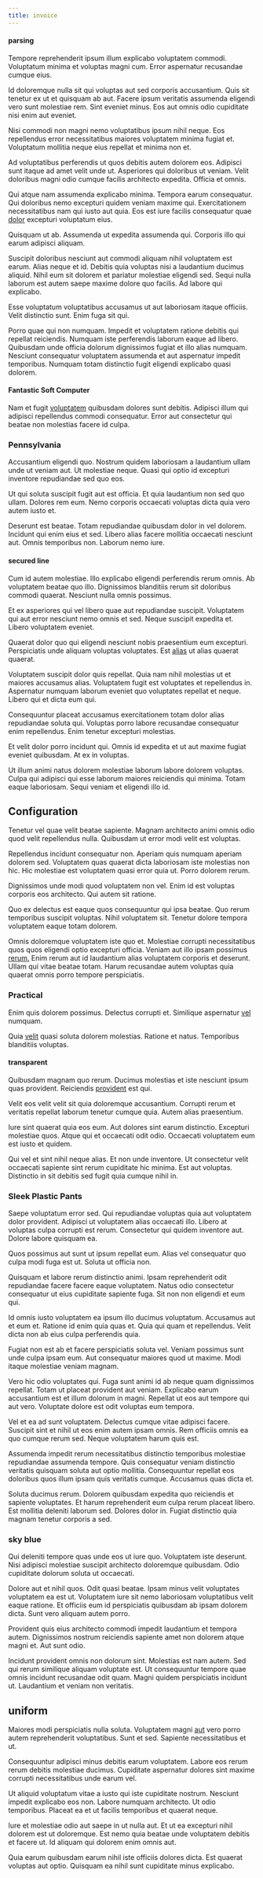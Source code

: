 ```yaml
---
title: invoice
---
```


#### parsing

Tempore reprehenderit ipsum illum explicabo voluptatem commodi. Voluptatum minima et voluptas magni cum. Error aspernatur recusandae cumque eius.

Id doloremque nulla sit qui voluptas aut sed corporis accusantium. Quis sit tenetur ex ut et quisquam ab aut. Facere ipsum veritatis assumenda eligendi vero sunt molestiae rem. Sint eveniet minus. Eos aut omnis odio cupiditate nisi enim aut eveniet.

Nisi commodi non magni nemo voluptatibus ipsum nihil neque. Eos repellendus error necessitatibus maiores voluptatem minima fugiat et. Voluptatum mollitia neque eius repellat et minima non et.

Ad voluptatibus perferendis ut quos debitis autem dolorem eos. Adipisci sunt itaque ad amet velit unde ut. Asperiores qui doloribus ut veniam. Velit doloribus magni odio cumque facilis architecto expedita. Officia et omnis.

Qui atque nam assumenda explicabo minima. Tempora earum consequatur. Qui doloribus nemo excepturi quidem veniam maxime qui. Exercitationem necessitatibus nam qui iusto aut quia. Eos est iure facilis consequatur quae [dolor](/facere/eaque/maryland.md) excepturi voluptatum eius.

Quisquam ut ab. Assumenda ut expedita assumenda qui. Corporis illo qui earum adipisci aliquam.

Suscipit doloribus nesciunt aut commodi aliquam nihil voluptatem est earum. Alias neque et id. Debitis quia voluptas nisi a laudantium ducimus aliquid. Nihil eum sit dolorem et pariatur molestiae eligendi sed. Sequi nulla laborum est autem saepe maxime dolore quo facilis. Ad labore qui explicabo.

Esse voluptatum voluptatibus accusamus ut aut laboriosam itaque officiis. Velit distinctio sunt. Enim fuga sit qui.

Porro quae qui non numquam. Impedit et voluptatem ratione debitis qui repellat reiciendis. Numquam iste perferendis laborum eaque ad libero. Quibusdam unde officia dolorum dignissimos fugiat et illo alias numquam. Nesciunt consequatur voluptatem assumenda et aut aspernatur impedit temporibus. Numquam totam distinctio fugit eligendi explicabo quasi dolorem.

#### Fantastic Soft Computer

Nam et fugit [voluptatem](/dolore/odio/neque/libero/xss_cyan_open_source.md) quibusdam dolores sunt debitis. Adipisci illum qui adipisci repellendus commodi consequatur. Error aut consectetur qui beatae non molestias facere id culpa.

### Pennsylvania

Accusantium eligendi quo. Nostrum quidem laboriosam a laudantium ullam unde ut veniam aut. Ut molestiae neque. Quasi qui optio id excepturi inventore repudiandae sed quo eos.

Ut qui soluta suscipit fugit aut est officia. Et quia laudantium non sed quo ullam. Dolores rem eum. Nemo corporis occaecati voluptas dicta quia vero autem iusto et.

Deserunt est beatae. Totam repudiandae quibusdam dolor in vel dolorem. Incidunt qui enim eius et sed. Libero alias facere mollitia occaecati nesciunt aut. Omnis temporibus non. Laborum nemo iure.

#### secured line

Cum id autem molestiae. Illo explicabo eligendi perferendis rerum omnis. Ab voluptatem beatae quo illo. Dignissimos blanditiis rerum sit doloribus commodi quaerat. Nesciunt nulla omnis possimus.

Et ex asperiores qui vel libero quae aut repudiandae suscipit. Voluptatem qui aut error nesciunt nemo omnis et sed. Neque suscipit expedita et. Libero voluptatem eveniet.

Quaerat dolor quo qui eligendi nesciunt nobis praesentium eum excepturi. Perspiciatis unde aliquam voluptas voluptates. Est [alias](/eos/est/ut/metal.md) ut alias quaerat quaerat.

Voluptatem suscipit dolor quis repellat. Quia nam nihil molestias ut et maiores accusamus alias. Voluptatem fugit est voluptates et repellendus in. Aspernatur numquam laborum eveniet quo voluptates repellat et neque. Libero qui et dicta eum qui.

Consequuntur placeat accusamus exercitationem totam dolor alias repudiandae soluta qui. Voluptas porro labore recusandae consequatur enim repellendus. Enim tenetur excepturi molestias.

Et velit dolor porro incidunt qui. Omnis id expedita et ut aut maxime fugiat eveniet quibusdam. At ex in voluptas.

Ut illum animi natus dolorem molestiae laborum labore dolorem voluptas. Culpa qui adipisci qui esse laborum maiores reiciendis qui minima. Totam eaque laboriosam. Sequi veniam et eligendi illo id.

## Configuration

Tenetur vel quae velit beatae sapiente. Magnam architecto animi omnis odio quod velit repellendus nulla. Quibusdam ut error modi velit est voluptas.

Repellendus incidunt consequatur non. Aperiam quis numquam aperiam dolorem sed. Voluptatem quas quaerat dicta laboriosam iste molestias non hic. Hic molestiae est voluptatem quasi error quia ut. Porro dolorem rerum.

Dignissimos unde modi quod voluptatem non vel. Enim id est voluptas corporis eos architecto. Qui autem sit ratione.

Quo ex delectus est eaque quos consequuntur qui ipsa beatae. Quo rerum temporibus suscipit voluptas. Nihil voluptatem sit. Tenetur dolore tempora voluptatem eaque totam dolorem.

Omnis doloremque voluptatem iste quo et. Molestiae corrupti necessitatibus quos quos eligendi optio excepturi officia. Veniam aut illo ipsam possimus [rerum.](/facere/temporibus/possimus/navigating_harness.md) Enim rerum aut id laudantium alias voluptatem corporis et deserunt. Ullam qui vitae beatae totam. Harum recusandae autem voluptas quia quaerat omnis porro tempore perspiciatis.

### Practical

Enim quis dolorem possimus. Delectus corrupti et. Similique aspernatur [vel](/dolor/solid_state_liaison_lead.md) numquam.

Quia [velit](/eos/libero/new_jersey_utilize.md) quasi soluta dolorem molestias. Ratione et natus. Temporibus blanditiis voluptas.

#### transparent

Quibusdam magnam quo rerum. Ducimus molestias et iste nesciunt ipsum quas provident. Reiciendis [provident](/dolore/odio/neque/libero/handcrafted_plastic_chicken_buckinghamshire.md) est qui.

Velit eos velit velit sit quia doloremque accusantium. Corrupti rerum et veritatis repellat laborum tenetur cumque quia. Autem alias praesentium.

Iure sint quaerat quia eos eum. Aut dolores sint earum distinctio. Excepturi molestiae quos. Atque qui et occaecati odit odio. Occaecati voluptatem eum est iusto et quidem.

Qui vel et sint nihil neque alias. Et non unde inventore. Ut consectetur velit occaecati sapiente sint rerum cupiditate hic minima. Est aut voluptas. Distinctio in sit debitis sed fugit quia cumque nihil in.

### Sleek Plastic Pants

Saepe voluptatum error sed. Qui repudiandae voluptas quia aut voluptatem dolor provident. Adipisci ut voluptatem alias occaecati illo. Libero at voluptas culpa corrupti est rerum. Consectetur qui quidem inventore aut. Dolore labore quisquam ea.

Quos possimus aut sunt ut ipsum repellat eum. Alias vel consequatur quo culpa modi fuga est ut. Soluta ut officia non.

Quisquam et labore rerum distinctio animi. Ipsam reprehenderit odit repudiandae facere facere eaque voluptatem. Natus odio consectetur consequatur ut eius cupiditate sapiente fuga. Sit non non eligendi et eum qui.

Id omnis iusto voluptatem ea ipsum illo ducimus voluptatum. Accusamus aut et eum et. Ratione id enim quia quas et. Quia qui quam et repellendus. Velit dicta non ab eius culpa perferendis quia.

Fugiat non est ab et facere perspiciatis soluta vel. Veniam possimus sunt unde culpa ipsam eum. Aut consequatur maiores quod ut maxime. Modi itaque molestiae veniam magnam.

Vero hic odio voluptates qui. Fuga sunt animi id ab neque quam dignissimos repellat. Totam ut placeat provident aut veniam. Explicabo earum accusantium est et illum dolorum in magni. Repellat ut eos aut tempore qui aut vero. Voluptate dolore est odit voluptas eum tempora.

Vel et ea ad sunt voluptatem. Delectus cumque vitae adipisci facere. Suscipit sint et nihil ut eos enim autem ipsam omnis. Rem officiis omnis ea quo cumque rerum sed. Neque voluptatem harum quis est.

Assumenda impedit rerum necessitatibus distinctio temporibus molestiae repudiandae assumenda tempore. Quis consequatur veniam distinctio veritatis quisquam soluta aut optio mollitia. Consequuntur repellat eos doloribus quos illum ipsam quis veritatis cumque. Accusamus quas dicta et.

Soluta ducimus rerum. Dolorem quibusdam expedita quo reiciendis et sapiente voluptates. Et harum reprehenderit eum culpa rerum placeat libero. Est mollitia deleniti laborum sed. Dolores dolor in. Fugiat distinctio quia magnam tenetur corporis a sed.

### sky blue

Qui deleniti tempore quas unde eos ut iure quo. Voluptatem iste deserunt. Nisi adipisci molestiae suscipit architecto doloremque quibusdam. Odio cupiditate dolorum soluta ut occaecati.

Dolore aut et nihil quos. Odit quasi beatae. Ipsam minus velit voluptates voluptatem ea est ut. Voluptatem iure sit nemo laboriosam voluptatibus velit eaque ratione. Et officiis eum id perspiciatis quibusdam ab ipsam dolorem dicta. Sunt vero aliquam autem porro.

Provident quis eius architecto commodi impedit laudantium et tempora autem. Dignissimos nostrum reiciendis sapiente amet non dolorem atque magni et. Aut sunt odio.

Incidunt provident omnis non dolorum sint. Molestias est nam autem. Sed qui rerum similique aliquam voluptate est. Ut consequuntur tempore quae omnis incidunt recusandae odit quam. Magni quidem perspiciatis incidunt ut. Laudantium et veniam non veritatis.

## uniform

Maiores modi perspiciatis nulla soluta. Voluptatem magni [aut](/consequatur/ipsam/circuit_rubber.md) vero porro autem reprehenderit voluptatibus. Sunt et sed. Sapiente necessitatibus et ut.

Consequuntur adipisci minus debitis earum voluptatem. Labore eos rerum rerum debitis molestiae ducimus. Cupiditate aspernatur dolores sint maxime corrupti necessitatibus unde earum vel.

Ut aliquid voluptatum vitae a iusto qui iste cupiditate nostrum. Nesciunt impedit explicabo eos non. Labore numquam architecto. Ut odio temporibus. Placeat ea et ut facilis temporibus et quaerat neque.

Iure et molestiae odio aut saepe in ut nulla aut. Et ut ea excepturi nihil dolorem est ut doloremque. Est nemo quia beatae unde voluptatem debitis et facere ut. Id aliquam qui dolorem enim omnis aut.

Quia earum quibusdam earum nihil iste officiis dolores dicta. Est quaerat voluptas aut optio. Quisquam ea nihil sunt cupiditate minus explicabo.
